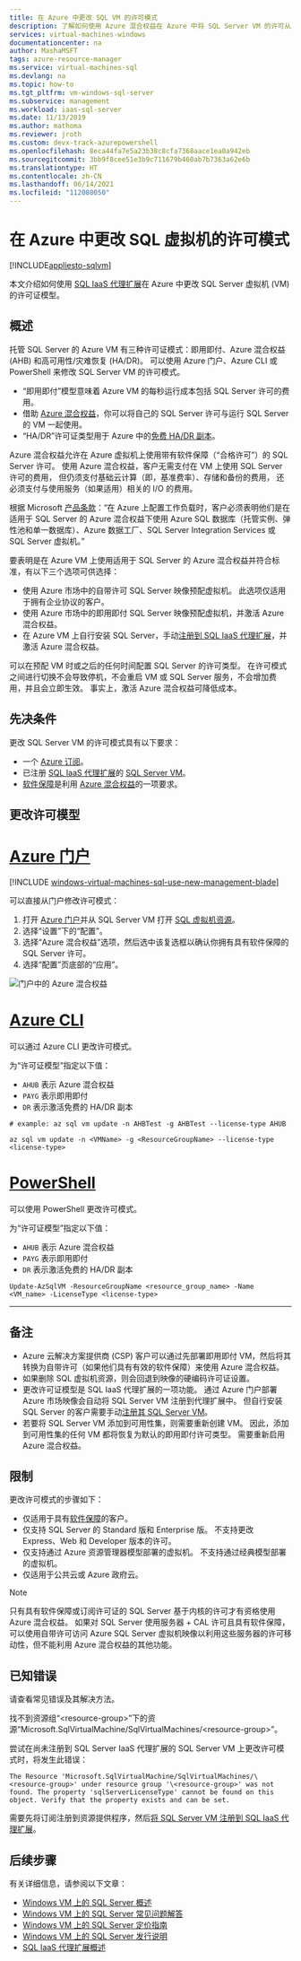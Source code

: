 ```yaml
---
title: 在 Azure 中更改 SQL VM 的许可模式
description: 了解如何使用 Azure 混合权益在 Azure 中将 SQL Server VM 的许可从即用即付许可切换为自带许可。
services: virtual-machines-windows
documentationcenter: na
author: MashaMSFT
tags: azure-resource-manager
ms.service: virtual-machines-sql
ms.devlang: na
ms.topic: how-to
ms.tgt_pltfrm: vm-windows-sql-server
ms.subservice: management
ms.workload: iaas-sql-server
ms.date: 11/13/2019
ms.author: mathoma
ms.reviewer: jroth
ms.custom: devx-track-azurepowershell
ms.openlocfilehash: 8eca44fa7e5a23b38c8cfa7368aace1ea0a942eb
ms.sourcegitcommit: 3bb9f8cee51e3b9c711679b460ab7b7363a62e6b
ms.translationtype: HT
ms.contentlocale: zh-CN
ms.lasthandoff: 06/14/2021
ms.locfileid: "112080050"
---
```

# <a name="change-the-license-model-for-a-sql-virtual-machine-in-azure"></a>在 Azure 中更改 SQL 虚拟机的许可模式
[!INCLUDE[appliesto-sqlvm](../../includes/appliesto-sqlvm.md)]


本文介绍如何使用 [SQL IaaS 代理扩展](./sql-server-iaas-agent-extension-automate-management.md)在 Azure 中更改 SQL Server 虚拟机 (VM) 的许可证模型。

## <a name="overview"></a>概述

托管 SQL Server 的 Azure VM 有三种许可证模式：即用即付、Azure 混合权益 (AHB) 和高可用性/灾难恢复 (HA/DR)。 可以使用 Azure 门户、Azure CLI 或 PowerShell 来修改 SQL Server VM 的许可模式。 

- “即用即付”模型意味着 Azure VM 的每秒运行成本包括 SQL Server 许可的费用。
- 借助 [Azure 混合权益](https://azure.microsoft.com/pricing/hybrid-benefit/)，你可以将自己的 SQL Server 许可与运行 SQL Server 的 VM 一起使用。 
- “HA/DR”许可证类型用于 Azure 中的[免费 HA/DR 副本](business-continuity-high-availability-disaster-recovery-hadr-overview.md#free-dr-replica-in-azure)。 

Azure 混合权益允许在 Azure 虚拟机上使用带有软件保障（“合格许可”）的 SQL Server 许可。 使用 Azure 混合权益，客户无需支付在 VM 上使用 SQL Server 许可的费用， 但仍须支付基础云计算（即，基准费率）、存储和备份的费用， 还必须支付与使用服务（如果适用）相关的 I/O 的费用。

根据 Microsoft [产品条款](https://www.microsoft.com/licensing/terms/productoffering/MicrosoftAzureServices/EAEAS)：“在 Azure 上配置工作负载时，客户必须表明他们是在适用于 SQL Server 的 Azure 混合权益下使用 Azure SQL 数据库（托管实例、弹性池和单一数据库）、Azure 数据工厂、SQL Server Integration Services 或 SQL Server 虚拟机。”

要表明是在 Azure VM 上使用适用于 SQL Server 的 Azure 混合权益并符合标准，有以下三个选项可供选择：

- 使用 Azure 市场中的自带许可 SQL Server 映像预配虚拟机。 此选项仅适用于拥有企业协议的客户。
- 使用 Azure 市场中的即用即付 SQL Server 映像预配虚拟机，并激活 Azure 混合权益。
- 在 Azure VM 上自行安装 SQL Server，手动[注册到 SQL IaaS 代理扩展](sql-agent-extension-manually-register-single-vm.md)，并激活 Azure 混合权益。

可以在预配 VM 时或之后的任何时间配置 SQL Server 的许可类型。 在许可模式之间进行切换不会导致停机，不会重启 VM 或 SQL Server 服务，不会增加费用，并且会立即生效。 事实上，激活 Azure 混合权益可降低成本。

## <a name="prerequisites"></a>先决条件

更改 SQL Server VM 的许可模式具有以下要求： 

- 一个 [Azure 订阅](https://azure.microsoft.com/free/)。
- 已注册 [SQL IaaS 代理扩展](./sql-server-iaas-agent-extension-automate-management.md)的 [SQL Server VM](./create-sql-vm-portal.md)。
- [软件保障](https://www.microsoft.com/licensing/licensing-programs/software-assurance-default)是利用 [Azure 混合权益](https://azure.microsoft.com/pricing/hybrid-benefit/)的一项要求。 


## <a name="change-license-model"></a>更改许可模型

# <a name="azure-portal"></a>[Azure 门户](#tab/azure-portal)

[!INCLUDE [windows-virtual-machines-sql-use-new-management-blade](../../../../includes/windows-virtual-machines-sql-new-resource.md)]

可以直接从门户修改许可模式： 

1. 打开 [Azure 门户](https://portal.azure.com)并从 SQL Server VM 打开 [SQL 虚拟机资源](manage-sql-vm-portal.md#access-the-sql-virtual-machines-resource)。 
1. 选择“设置”下的“配置”。 
1. 选择“Azure 混合权益”选项，然后选中该复选框以确认你拥有具有软件保障的 SQL Server 许可。 
1. 选择“配置”页底部的“应用”。 

![门户中的 Azure 混合权益](./media/licensing-model-azure-hybrid-benefit-ahb-change/ahb-in-portal.png)


# <a name="azure-cli"></a>[Azure CLI](#tab/azure-cli)

可以通过 Azure CLI 更改许可模式。  

为“许可证模型”指定以下值：
- `AHUB` 表示 Azure 混合权益
- `PAYG` 表示即用即付
- `DR` 表示激活免费的 HA/DR 副本


```azurecli-interactive
# example: az sql vm update -n AHBTest -g AHBTest --license-type AHUB

az sql vm update -n <VMName> -g <ResourceGroupName> --license-type <license-type>
```

# <a name="powershell"></a>[PowerShell](#tab/azure-powershell)

可以使用 PowerShell 更改许可模式。

为“许可证模型”指定以下值：
- `AHUB` 表示 Azure 混合权益
- `PAYG` 表示即用即付
- `DR` 表示激活免费的 HA/DR 副本


```powershell-interactive
Update-AzSqlVM -ResourceGroupName <resource_group_name> -Name <VM_name> -LicenseType <license-type>
```

---

## <a name="remarks"></a>备注

- Azure 云解决方案提供商 (CSP) 客户可以通过先部署即用即付 VM，然后将其转换为自带许可（如果他们具有有效的软件保障）来使用 Azure 混合权益。
- 如果删除 SQL 虚拟机资源，则会回退到映像的硬编码许可证设置。 
- 更改许可证模型是 SQL IaaS 代理扩展的一项功能。 通过 Azure 门户部署 Azure 市场映像会自动将 SQL Server VM 注册到代理扩展中。 但自行安装 SQL Server 的客户需要手动[注册其 SQL Server VM](sql-agent-extension-manually-register-single-vm.md)。 
- 若要将 SQL Server VM 添加到可用性集，则需要重新创建 VM。 因此，添加到可用性集的任何 VM 都将恢复为默认的即用即付许可类型。 需要重新启用 Azure 混合权益。 


## <a name="limitations"></a>限制

更改许可模式的步骤如下：
   - 仅适用于具有[软件保障](https://www.microsoft.com/en-us/licensing/licensing-programs/software-assurance-overview)的客户。
   - 仅支持 SQL Server 的 Standard 版和 Enterprise 版。 不支持更改 Express、Web 和 Developer 版本的许可。 
   - 仅支持通过 Azure 资源管理器模型部署的虚拟机。 不支持通过经典模型部署的虚拟机。 
   - 仅适用于公共云或 Azure 政府云。 

> [!Note]
> 只有具有软件保障或订阅许可证的 SQL Server 基于内核的许可才有资格使用 Azure 混合权益。 如果对 SQL Server 使用服务器 + CAL 许可且具有软件保障，可以使用自带许可访问 Azure SQL Server 虚拟机映像以利用这些服务器的许可移动性，但不能利用 Azure 混合权益的其他功能。 

## <a name="known-errors"></a>已知错误

请查看常见错误及其解决方法。 

找不到资源组“\<resource-group>”下的资源“Microsoft.SqlVirtualMachine/SqlVirtualMachines/\<resource-group>”。

尝试在尚未注册到 SQL Server IaaS 代理扩展的 SQL Server VM 上更改许可模式时，将发生此错误：

`The Resource 'Microsoft.SqlVirtualMachine/SqlVirtualMachines/\<resource-group>' under resource group '\<resource-group>' was not found. The property 'sqlServerLicenseType' cannot be found on this object. Verify that the property exists and can be set.`

需要先将订阅注册到资源提供程序，然后[将 SQL Server VM 注册到 SQL IaaS 代理扩展](sql-agent-extension-manually-register-single-vm.md)。 



## <a name="next-steps"></a>后续步骤

有关详细信息，请参阅以下文章： 

* [Windows VM 上的 SQL Server 概述](sql-server-on-azure-vm-iaas-what-is-overview.md)
* [Windows VM 上的 SQL Server 常见问题解答](frequently-asked-questions-faq.yml)
* [Windows VM 上的 SQL Server 定价指南](pricing-guidance.md)
* [Windows VM 上的 SQL Server 发行说明](../../database/doc-changes-updates-release-notes.md)
* [SQL IaaS 代理扩展概述](./sql-server-iaas-agent-extension-automate-management.md)
